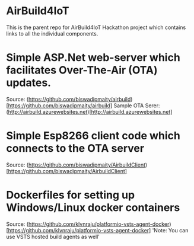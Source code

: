 # AirBuild4IoT
This is the parent repo for AirBuild4IoT Hackathon project which contains links to all the individual components.

# Simple ASP.Net web-server which facilitates Over-The-Air (OTA) updates.
Source: (https://github.com/biswadipmaity/airbuild)[https://github.com/biswadipmaity/airbuild]
Sample OTA Serer: (http://airbuild.azurewebsites.net)[http://airbuild.azurewebsites.net]

# Simple Esp8266 client code which connects to the OTA server
Source: (https://github.com/biswadipmaity/AirbuildClient)[https://github.com/biswadipmaity/AirbuildClient]

# Dockerfiles for setting up Windows/Linux docker containers
Source: (https://github.com/klvnraju/platformio-vsts-agent-docker)[https://github.com/klvnraju/platformio-vsts-agent-docker]
'Note: You can use VSTS hosted build agents as well'

